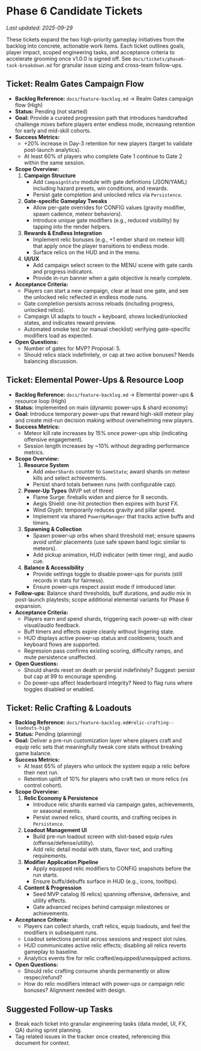 # Phase 6 Candidate Tickets

_Last updated: 2025-09-29_

These tickets expand the two high-priority gameplay initiatives from the backlog into concrete, actionable work items. Each ticket outlines goals, player impact, scoped engineering tasks, and acceptance criteria to accelerate grooming once v1.0.0 is signed off. See `docs/tickets/phase6-task-breakdown.md` for granular issue sizing and cross-team follow-ups.

## Ticket: Realm Gates Campaign Flow
- **Backlog Reference:** `docs/feature-backlog.md` -> Realm Gates campaign flow (High)
- **Status:** Pending (not started)
- **Goal:** Provide a curated progression path that introduces handcrafted challenge mixes before players enter endless mode, increasing retention for early and mid-skill cohorts.
- **Success Metrics:**
  - +20% increase in Day-3 retention for new players (target to validate post-launch analytics).
  - At least 60% of players who complete Gate 1 continue to Gate 2 within the same session.
- **Scope Overview:**
  1. **Campaign Structure**
     - Add `CampaignState` module with gate definitions (JSON/YAML) including hazard presets, win conditions, and rewards.
     - Persist gate completion and unlocked relics via `Persistence`.
  2. **Gate-specific Gameplay Tweaks**
     - Allow per-gate overrides for CONFIG values (gravity modifier, spawn cadence, meteor behaviors).
     - Introduce unique gate modifiers (e.g., reduced visibility) by tapping into the render helpers.
  3. **Rewards & Endless Integration**
     - Implement relic bonuses (e.g., +1 ember shard on meteor kill) that apply once the player transitions to endless mode.
     - Surface relics on the HUD and in the menu.
  4. **UI/UX**
     - Add campaign select screen to the MENU scene with gate cards and progress indicators.
     - Provide in-run banner when a gate objective is nearly complete.
- **Acceptance Criteria:**
  - Players can start a new campaign, clear at least one gate, and see the unlocked relic reflected in endless mode runs.
  - Gate completion persists across reloads (including progress, unlocked relics).
  - Campaign UI adapts to touch + keyboard, shows locked/unlocked states, and indicates reward preview.
  - Automated smoke test (or manual checklist) verifying gate-specific modifiers load as expected.
- **Open Questions:**
  - Number of gates for MVP? Proposal: 5.
  - Should relics stack indefinitely, or cap at two active bonuses? Needs balancing discussion.

## Ticket: Elemental Power-Ups & Resource Loop
- **Backlog Reference:** `docs/feature-backlog.md` -> Elemental power-ups & resource loop (High)
- **Status:** Implemented on main (dynamic power-ups & shard economy)
- **Goal:** Introduce temporary power-ups that reward high-skill meteor play and create mid-run decision making without overwhelming new players.
- **Success Metrics:**
  - Meteor kill rate increases by 15% once power-ups ship (indicating offensive engagement).
  - Session length increases by ~10% without degrading performance metrics.
- **Scope Overview:**
  1. **Resource System**
     - Add `emberShards` counter to `GameState`; award shards on meteor kills and select achievements.
     - Persist shard totals between runs (with configurable cap).
  2. **Power-Up Types** (MVP set of three)
     - Flame Surge: fireballs widen and pierce for 8 seconds.
     - Aegis Shield: one-hit protection then expires with burst FX.
     - Wind Glyph: temporarily reduces gravity and pillar speed.
     - Implement via shared `PowerUpManager` that tracks active buffs and timers.
  3. **Spawning & Collection**
     - Spawn power-up orbs when shard threshold met; ensure spawns avoid unfair placements (use safe spawn band logic similar to meteors).
     - Add pickup animation, HUD indicator (with timer ring), and audio cue.
  4. **Balance & Accessibility**
     - Provide settings toggle to disable power-ups for purists (still records in stats for fairness).
     - Ensure power-ups respect assist mode if introduced later.
- **Follow-ups:** Balance shard thresholds, buff durations, and audio mix in post-launch playtests; scope additional elemental variants for Phase 6 expansion.
- **Acceptance Criteria:**
  - Players earn and spend shards, triggering each power-up with clear visual/audio feedback.
  - Buff timers and effects expire cleanly without lingering state.
  - HUD displays active power-up status and cooldowns; touch and keyboard flows are supported.
  - Regression pass confirms existing scoring, difficulty ramps, and mute persistence unaffected.
- **Open Questions:**
  - Should shards reset on death or persist indefinitely? Suggest: persist but cap at 99 to encourage spending.
  - Do power-ups affect leaderboard integrity? Need to flag runs where toggles disabled or enabled.

## Ticket: Relic Crafting & Loadouts
- **Backlog Reference:** `docs/feature-backlog.md#relic-crafting--loadouts-high`
- **Status:** Pending (planning)
- **Goal:** Deliver a pre-run customization layer where players craft and equip relic sets that meaningfully tweak core stats without breaking game balance.
- **Success Metrics:**
  - At least 65% of players who unlock the system equip a relic before their next run.
  - Retention uplift of 10% for players who craft two or more relics (vs control cohort).
- **Scope Overview:**
  1. **Relic Economy & Persistence**
     - Introduce relic shards earned via campaign gates, achievements, or seasonal events.
     - Persist owned relics, shard counts, and crafting recipes in `Persistence`.
  2. **Loadout Management UI**
     - Build pre-run loadout screen with slot-based equip rules (offense/defense/utility).
     - Add relic detail modal with stats, flavor text, and crafting requirements.
  3. **Modifier Application Pipeline**
     - Apply equipped relic modifiers to CONFIG snapshots before the run starts.
     - Ensure buffs/debuffs surface in HUD (e.g., icons, tooltips).
  4. **Content & Progression**
     - Seed MVP catalog (6 relics) spanning offensive, defensive, and utility effects.
     - Gate advanced recipes behind campaign milestones or achievements.
- **Acceptance Criteria:**
  - Players can collect shards, craft relics, equip loadouts, and feel the modifiers in subsequent runs.
  - Loadout selections persist across sessions and respect slot rules.
  - HUD communicates active relic effects; disabling all relics reverts gameplay to baseline.
  - Analytics events fire for relic crafted/equipped/unequipped actions.
- **Open Questions:**
  - Should relic crafting consume shards permanently or allow respec/refund?
  - How do relic modifiers interact with power-ups or campaign relic bonuses? Alignment needed with design.

## Suggested Follow-up Tasks
- Break each ticket into granular engineering tasks (data model, UI, FX, QA) during sprint planning.
- Tag related issues in the tracker once created, referencing this document for context.





